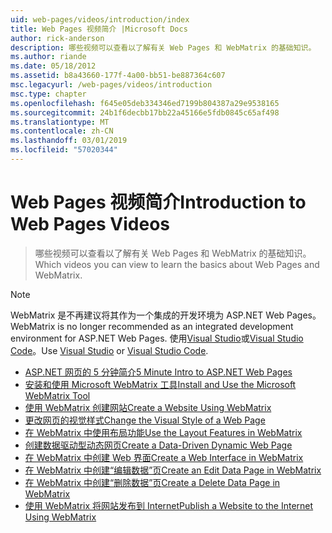 ```yaml
---
uid: web-pages/videos/introduction/index
title: Web Pages 视频简介 |Microsoft Docs
author: rick-anderson
description: 哪些视频可以查看以了解有关 Web Pages 和 WebMatrix 的基础知识。
ms.author: riande
ms.date: 05/18/2012
ms.assetid: b8a43660-177f-4a00-bb51-be887364c607
msc.legacyurl: /web-pages/videos/introduction
msc.type: chapter
ms.openlocfilehash: f645e05deb334346ed7199b804387a29e9538165
ms.sourcegitcommit: 24b1f6decbb17bb22a45166e5fdb0845c65af498
ms.translationtype: MT
ms.contentlocale: zh-CN
ms.lasthandoff: 03/01/2019
ms.locfileid: "57020344"
---
```

<a name="introduction-to-web-pages-videos"></a><span data-ttu-id="1d56d-103">Web Pages 视频简介</span><span class="sxs-lookup"><span data-stu-id="1d56d-103">Introduction to Web Pages Videos</span></span>
====================
> <span data-ttu-id="1d56d-104">哪些视频可以查看以了解有关 Web Pages 和 WebMatrix 的基础知识。</span><span class="sxs-lookup"><span data-stu-id="1d56d-104">Which videos you can view to learn the basics about Web Pages and WebMatrix.</span></span>

> [!NOTE] 
> <span data-ttu-id="1d56d-105">WebMatrix 是不再建议将其作为一个集成的开发环境为 ASP.NET Web Pages。</span><span class="sxs-lookup"><span data-stu-id="1d56d-105">WebMatrix is no longer recommended as an integrated development environment for ASP.NET Web Pages.</span></span> <span data-ttu-id="1d56d-106">使用[Visual Studio](xref:aspnet/web-pages/overview/getting-started/program-asp-net-web-pages-in-visual-studio)或[Visual Studio Code](https://code.visualstudio.com/)。</span><span class="sxs-lookup"><span data-stu-id="1d56d-106">Use [Visual Studio](xref:aspnet/web-pages/overview/getting-started/program-asp-net-web-pages-in-visual-studio) or [Visual Studio Code](https://code.visualstudio.com/).</span></span>


- [<span data-ttu-id="1d56d-107">ASP.NET 网页的 5 分钟简介</span><span class="sxs-lookup"><span data-stu-id="1d56d-107">5 Minute Intro to ASP.NET Web Pages</span></span>](5-minute-introduction-to-aspnet-web-pages.md)
- [<span data-ttu-id="1d56d-108">安装和使用 Microsoft WebMatrix 工具</span><span class="sxs-lookup"><span data-stu-id="1d56d-108">Install and Use the Microsoft WebMatrix Tool</span></span>](install-and-use-the-microsoft-webmatrix-tool.md)
- [<span data-ttu-id="1d56d-109">使用 WebMatrix 创建网站</span><span class="sxs-lookup"><span data-stu-id="1d56d-109">Create a Website Using WebMatrix</span></span>](create-a-website-using-webmatrix.md)
- [<span data-ttu-id="1d56d-110">更改网页的视觉样式</span><span class="sxs-lookup"><span data-stu-id="1d56d-110">Change the Visual Style of a Web Page</span></span>](change-the-visual-style-of-a-web-page.md)
- [<span data-ttu-id="1d56d-111">在 WebMatrix 中使用布局功能</span><span class="sxs-lookup"><span data-stu-id="1d56d-111">Use the Layout Features in WebMatrix</span></span>](use-the-layout-features-in-webmatrix.md)
- [<span data-ttu-id="1d56d-112">创建数据驱动型动态网页</span><span class="sxs-lookup"><span data-stu-id="1d56d-112">Create a Data-Driven Dynamic Web Page</span></span>](create-a-data-driven-dynamic-web-page.md)
- [<span data-ttu-id="1d56d-113">在 WebMatrix 中创建 Web 界面</span><span class="sxs-lookup"><span data-stu-id="1d56d-113">Create a Web Interface in WebMatrix</span></span>](create-a-web-interface-in-webmatrix.md)
- [<span data-ttu-id="1d56d-114">在 WebMatrix 中创建“编辑数据”页</span><span class="sxs-lookup"><span data-stu-id="1d56d-114">Create an Edit Data Page in WebMatrix</span></span>](create-an-edit-data-page-in-webmatrix.md)
- [<span data-ttu-id="1d56d-115">在 WebMatrix 中创建“删除数据”页</span><span class="sxs-lookup"><span data-stu-id="1d56d-115">Create a Delete Data Page in WebMatrix</span></span>](create-a-delete-data-page-in-webmatrix.md)
- [<span data-ttu-id="1d56d-116">使用 WebMatrix 将网站发布到 Internet</span><span class="sxs-lookup"><span data-stu-id="1d56d-116">Publish a Website to the Internet Using WebMatrix</span></span>](publish-a-website-to-the-internet-using-webmatrix.md)
